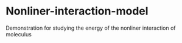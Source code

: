 # Nonliner-interaction-model
Demonstration for studying the energy of the nonliner interaction of moleculus
